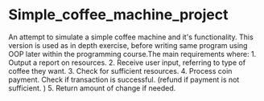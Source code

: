 # Simple_coffee_machine_project
An attempt to simulate a simple coffee machine and it's functionality.  This version is used as in depth exercise, before writing same program using OOP later within the programming course.The main requirements where: 1. Output a report on resources. 2. Receive user input, referring to type of coffee they want. 3. Check for sufficient resources. 4. Process coin payment. Check if transaction is successful. (refund if payment is not sufficient. ) 5. Return amount of change if needed.
